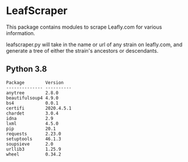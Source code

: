 # LeafScraper

This package contains modules to scrape Leafly.com for various information.

leafscraper.py will take in the name or url of any strain on leafly.com, and
generate a tree of either the strain's ancestors or descendants.

## Python 3.8

```
Package        Version
-------------- ----------
anytree        2.8.0
beautifulsoup4 4.9.0
bs4            0.0.1
certifi        2020.4.5.1
chardet        3.0.4
idna           2.9
lxml           4.5.0
pip            20.1
requests       2.23.0
setuptools     46.1.3
soupsieve      2.0
urllib3        1.25.9
wheel          0.34.2
```